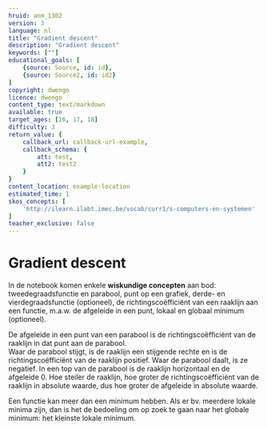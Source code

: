 ```yaml
---
hruid: anm_1302
version: 3
language: nl
title: "Gradient descent"
description: "Gradient descent"
keywords: [""]
educational_goals: [
    {source: Source, id: id}, 
    {source: Source2, id: id2}
]
copyright: dwengo
licence: dwengo
content_type: text/markdown
available: true
target_ages: [16, 17, 18]
difficulty: 3
return_value: {
    callback_url: callback-url-example,
    callback_schema: {
        att: test,
        att2: test2
    }
}
content_location: example-location
estimated_time: 1
skos_concepts: [
    'http://ilearn.ilabt.imec.be/vocab/curr1/s-computers-en-systemen'
]
teacher_exclusive: false
---
```


# Gradient descent

In de notebook komen enkele **wiskundige concepten** aan bod: tweedegraadsfunctie en parabool, punt op een grafiek, derde- en vierdegraadsfunctie (optioneel), de richtingscoëfficiënt van een raaklijn aan een functie, m.a.w. de afgeleide in een punt, lokaal en globaal minimum (optioneel).  

De afgeleide in een punt van een parabool is de richtingscoëfficiënt van de raaklijn in dat punt aan de parabool.<br>
Waar de parabool stijgt, is de raaklijn een stijgende rechte en is de richtingscoëfficiënt van de raaklijn positief. Waar de parabool daalt, is ze negatief.
In een top van de parabool is de raaklijn horizontaal en de afgeleide 0.
Hoe steiler de raaklijn, hoe groter de richtingscoëfficiënt van de raaklijn in absolute waarde, dus hoe groter de afgeleide in absolute waarde.

Een functie kan meer dan een minimum hebben. Als er bv. meerdere lokale minima zijn, dan is het de bedoeling om op zoek te gaan naar het globale minimum: het kleinste lokale minimum.
